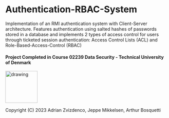 # Authentication-RBAC-System
Implementation of an RMI authentication system with Client-Server architecture. Features authentication using salted hashes of passwords stored in a database and implements 2 types of access control for users through ticketed session authentication: Access Control Lists (ACL) and Role-Based-Access-Control (RBAC)

#### Project Completed in Course 02239 Data Security - Technical University of Denmark
<img src="https://user-images.githubusercontent.com/65953954/120001846-7f05f180-bfd4-11eb-8c11-2379a547dc9f.jpg" alt="drawing" width="100"/>

Copyright (C) 2023 Adrian Zvizdenco, Jeppe Mikkelsen, Arthur Bosquetti
